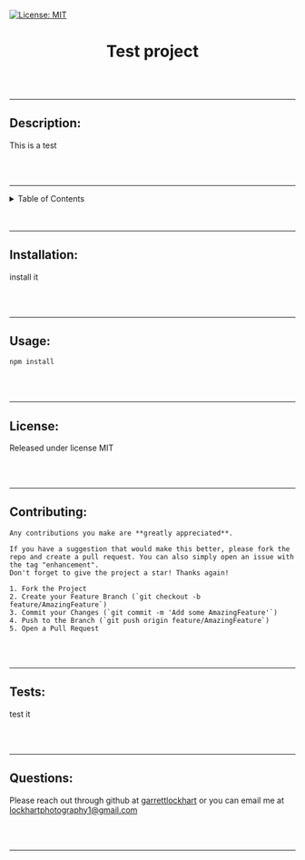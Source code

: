 <br />
<br />
<br />

[![License: MIT](https://img.shields.io/badge/License-MIT-yellow.svg)](https://opensource.org/licenses/MIT)

<h1 align="center" style="font-weight: bold" >Test project</h1>

<br />
<br />

---

## Description:
This is a test

<br />
<br />

---

<details>
  <summary>Table of Contents</summary>
  <ol>
    <li><a href="#description">About The Project</a></li>
    <li><a href="#installation">Installation</a></li>
    <li><a href="#usage">Usage</a></li>
  </ol>
</details>

<br />
<br />

---

## Installation:
install it

<br />
<br />

---

## Usage:
```md
npm install
```

<br />
<br />

---

## License:
Released under license MIT

<br />
<br />

---

## Contributing:

    Any contributions you make are **greatly appreciated**.

    If you have a suggestion that would make this better, please fork the repo and create a pull request. You can also simply open an issue with the tag "enhancement".
    Don't forget to give the project a star! Thanks again!
    
    1. Fork the Project
    2. Create your Feature Branch (`git checkout -b feature/AmazingFeature`)
    3. Commit your Changes (`git commit -m 'Add some AmazingFeature'`)
    4. Push to the Branch (`git push origin feature/AmazingFeature`)
    5. Open a Pull Request

<br />
<br />

---

## Tests:
test it

<br />
<br />

---

## Questions:
Please reach out through github at <a href="https://github.com/garrettlockhart" target=_blank>garrettlockhart</a> or you can email me at lockhartphotography1@gmail.com

<br />
<br />
    
---


    